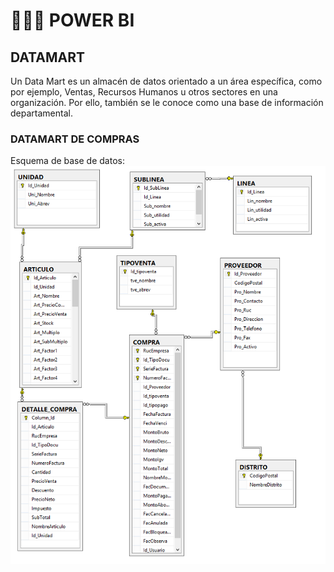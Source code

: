 # :maple_leaf::maple_leaf::maple_leaf: POWER BI

## DATAMART
Un Data Mart es un almacén de datos orientado a un área específica, como por ejemplo,  Ventas, Recursos Humanos u otros sectores en una organización. Por ello, también se le conoce como una base de información departamental. 

### DATAMART DE COMPRAS
Esquema de base de datos:
<img src="img/cap1.png">
